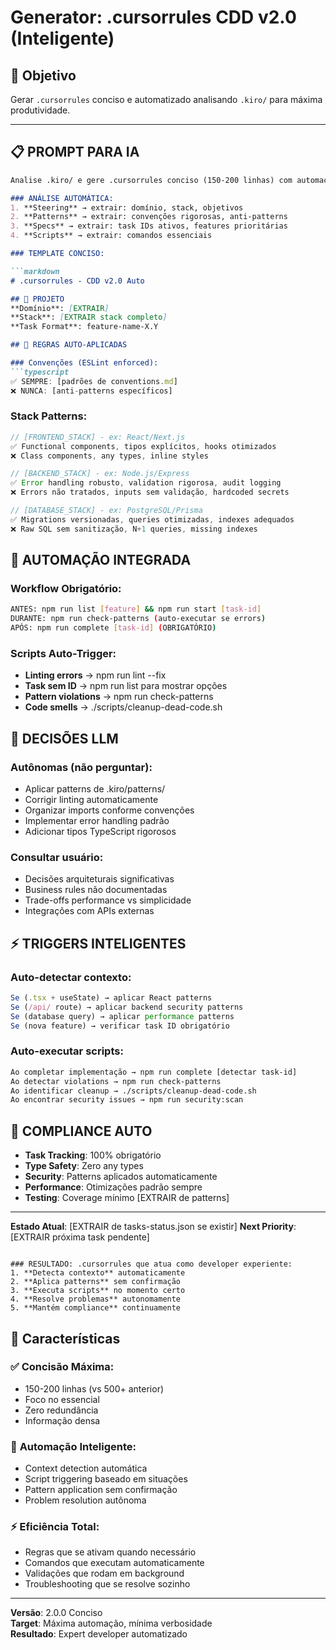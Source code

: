 # Generator: .cursorrules CDD v2.0 (Inteligente)

## 🎯 Objetivo
Gerar `.cursorrules` conciso e automatizado analisando `.kiro/` para máxima produtividade.

---

## 📋 PROMPT PARA IA

```markdown
Analise .kiro/ e gere .cursorrules conciso (150-200 linhas) com automação máxima.

### ANÁLISE AUTOMÁTICA:
1. **Steering** → extrair: domínio, stack, objetivos
2. **Patterns** → extrair: convenções rigorosas, anti-patterns  
3. **Specs** → extrair: task IDs ativos, features prioritárias
4. **Scripts** → extrair: comandos essenciais

### TEMPLATE CONCISO:

```markdown
# .cursorrules - CDD v2.0 Auto

## 🎯 PROJETO
**Domínio**: [EXTRAIR]
**Stack**: [EXTRAIR stack completo]
**Task Format**: feature-name-X.Y

## 📐 REGRAS AUTO-APLICADAS

### Convenções (ESLint enforced):
```typescript
✅ SEMPRE: [padrões de conventions.md]
❌ NUNCA: [anti-patterns específicos]
```

### Stack Patterns:
```typescript
// [FRONTEND_STACK] - ex: React/Next.js
✅ Functional components, tipos explícitos, hooks otimizados
❌ Class components, any types, inline styles

// [BACKEND_STACK] - ex: Node.js/Express
✅ Error handling robusto, validation rigorosa, audit logging
❌ Errors não tratados, inputs sem validação, hardcoded secrets

// [DATABASE_STACK] - ex: PostgreSQL/Prisma
✅ Migrations versionadas, queries otimizadas, indexes adequados
❌ Raw SQL sem sanitização, N+1 queries, missing indexes
```

## 🤖 AUTOMAÇÃO INTEGRADA

### Workflow Obrigatório:
```bash
ANTES: npm run list [feature] && npm run start [task-id]
DURANTE: npm run check-patterns (auto-executar se errors)
APÓS: npm run complete [task-id] (OBRIGATÓRIO)
```

### Scripts Auto-Trigger:
- **Linting errors** → npm run lint --fix
- **Task sem ID** → npm run list para mostrar opções
- **Pattern violations** → npm run check-patterns
- **Code smells** → ./scripts/cleanup-dead-code.sh

## 🧠 DECISÕES LLM

### Autônomas (não perguntar):
- Aplicar patterns de .kiro/patterns/
- Corrigir linting automaticamente
- Organizar imports conforme convenções
- Implementar error handling padrão
- Adicionar tipos TypeScript rigorosos

### Consultar usuário:
- Decisões arquiteturais significativas
- Business rules não documentadas
- Trade-offs performance vs simplicidade
- Integrações com APIs externas

## ⚡ TRIGGERS INTELIGENTES

### Auto-detectar contexto:
```typescript
Se (.tsx + useState) → aplicar React patterns
Se (/api/ route) → aplicar backend security patterns  
Se (database query) → aplicar performance patterns
Se (nova feature) → verificar task ID obrigatório
```

### Auto-executar scripts:
```bash
Ao completar implementação → npm run complete [detectar task-id]
Ao detectar violations → npm run check-patterns
Ao identificar cleanup → ./scripts/cleanup-dead-code.sh
Ao encontrar security issues → npm run security:scan
```

## 🎯 COMPLIANCE AUTO

- **Task Tracking**: 100% obrigatório
- **Type Safety**: Zero any types
- **Security**: Patterns aplicados automaticamente
- **Performance**: Otimizações padrão sempre
- **Testing**: Coverage mínimo [EXTRAIR de patterns]

---

**Estado Atual**: [EXTRAIR de tasks-status.json se existir]
**Next Priority**: [EXTRAIR próxima task pendente]
```

### RESULTADO: .cursorrules que atua como developer experiente:
1. **Detecta contexto** automaticamente
2. **Aplica patterns** sem confirmação  
3. **Executa scripts** no momento certo
4. **Resolve problemas** autonomamente
5. **Mantém compliance** continuamente
```

## 🎯 Características

### ✅ **Concisão Máxima:**
- 150-200 linhas (vs 500+ anterior)
- Foco no essencial
- Zero redundância
- Informação densa

### 🤖 **Automação Inteligente:**
- Context detection automática
- Script triggering baseado em situações
- Pattern application sem confirmação
- Problem resolution autônoma

### ⚡ **Eficiência Total:**
- Regras que se ativam quando necessário
- Comandos que executam automaticamente
- Validações que rodam em background
- Troubleshooting que se resolve sozinho

---

**Versão**: 2.0.0 Conciso  
**Target**: Máxima automação, mínima verbosidade  
**Resultado**: Expert developer automatizado 